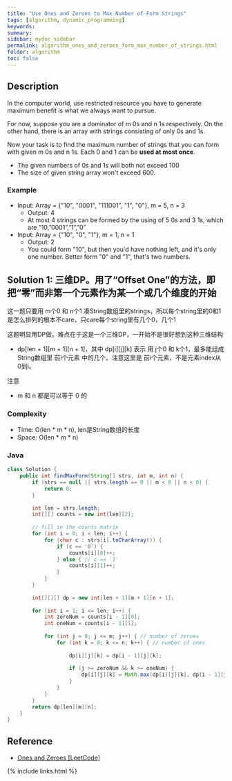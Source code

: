 ```yaml
---
title: "Use Ones and Zeroes to Max Number of Form Strings"
tags: [algorithm, dynamic_programming]
keywords:
summary:
sidebar: mydoc_sidebar
permalink: algorithm_ones_and_zeroes_form_max_number_of_strings.html
folder: algorithm
toc: false
---
```


## Description
In the computer world, use restricted resource you have to generate maximum benefit is what we always want to pursue.

For now, suppose you are a dominator of m 0s and n 1s respectively. On the other hand, there is an array with strings consisting of only 0s and 1s.

Now your task is to find the maximum number of strings that you can form with given m 0s and n 1s. Each 0 and 1 can be **used at most once**.
* The given numbers of 0s and 1s will both not exceed 100
* The size of given string array won't exceed 600.

### Example
* Input: Array = {"10", "0001", "111001", "1", "0"}, m = 5, n = 3
  * Output: 4
  * At most 4 strings can be formed by the using of 5 0s and 3 1s, which are “10,”0001”,”1”,”0”
* Input: Array = {"10", "0", "1"}, m = 1, n = 1
  * Output: 2
  * You could form "10", but then you'd have nothing left, and it's only one number. Better form "0" and "1", that's two numbers.

## Solution 1: 三维DP。用了“Offset One”的方法，即把“零”而非第一个元素作为某一个或几个维度的开始
这一题只要用 m个0 和 n个1 凑String数组里的strings，所以每个string里的0和1是怎么排列的根本不care，只care每个string里有几个0，几个1

这题明显用DP做。难点在于这是一个三维DP，一开始不是很好想到这种三维结构
* dp[len + 1][m + 1][n + 1]，其中 dp[i][j][k] 表示 用 j个0 和 k个1，最多能组成String数组里 前i个元素 中的几个。注意这里是 前i个元素，不是元素index从0到i。

注意
* m 和 n 都是可以等于 0 的

### Complexity
* Time: O(len * m * n), len是String数组的长度
* Space: O(len * m * n)

### Java
```java
class Solution {
    public int findMaxForm(String[] strs, int m, int n) {
        if (strs == null || strs.length == 0 || m < 0 || n < 0) {
            return 0;
        }
        
        int len = strs.length;
        int[][] counts = new int[len][2];
        
        // fill in the counts matrix
        for (int i = 0; i < len; i++) {
            for (char c : strs[i].toCharArray()) {
                if (c == '0') {
                    counts[i][0]++;
                } else { // c == '1'
                    counts[i][1]++;
                }
            }
        }
        
        int[][][] dp = new int[len + 1][m + 1][n + 1];
        
        for (int i = 1; i <= len; i++) {
            int zeroNum = counts[i - 1][0];
            int oneNum = counts[i - 1][1];
            
            for (int j = 0; j <= m; j++) { // number of zeroes
                for (int k = 0; k <= n; k++) { // number of ones
                    
                    dp[i][j][k] = dp[i - 1][j][k];
                    
                    if (j >= zeroNum && k >= oneNum) {
                        dp[i][j][k] = Math.max(dp[i][j][k], dp[i - 1][j - zeroNum][k - oneNum] + 1);
                    }
                }
            }
        }
        return dp[len][m][n];
    }
}
```

## Reference
* [Ones and Zeroes [LeetCode]](https://leetcode.com/problems/ones-and-zeroes/description/)

{% include links.html %}
